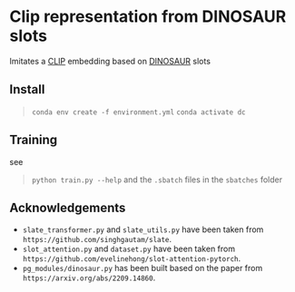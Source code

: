 # Clip representation from DINOSAUR slots

Imitates a [CLIP](https://github.com/openai/CLIP) embedding based on [DINOSAUR](https://arxiv.org/abs/2209.14860) slots

## Install

> ```conda env create -f environment.yml```
> ```conda activate dc```

## Training

see
> `python train.py --help`
and the `.sbatch` files in the `sbatches` folder

## Acknowledgements

- `slate_transformer.py` and `slate_utils.py` have been taken from `https://github.com/singhgautam/slate`.
- `slot_attention.py` and `dataset.py` have been taken from `https://github.com/evelinehong/slot-attention-pytorch`. 
- `pg_modules/dinosaur.py` has been built based on the paper from `https://arxiv.org/abs/2209.14860`.